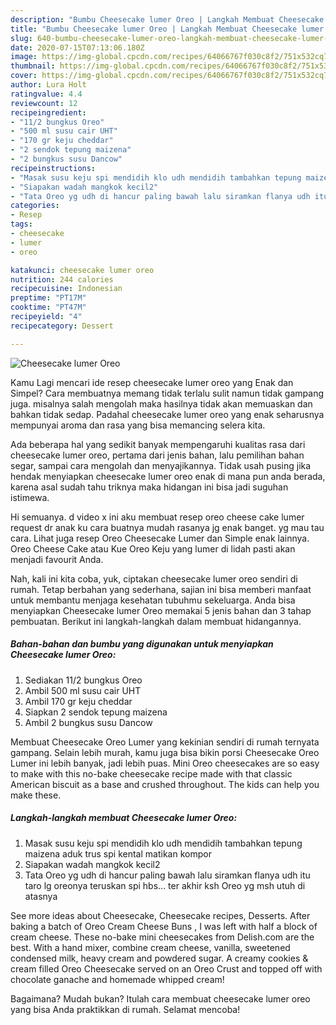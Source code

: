 ```yaml
---
description: "Bumbu Cheesecake lumer Oreo | Langkah Membuat Cheesecake lumer Oreo Yang Bisa Manjain Lidah"
title: "Bumbu Cheesecake lumer Oreo | Langkah Membuat Cheesecake lumer Oreo Yang Bisa Manjain Lidah"
slug: 640-bumbu-cheesecake-lumer-oreo-langkah-membuat-cheesecake-lumer-oreo-yang-bisa-manjain-lidah
date: 2020-07-15T07:13:06.180Z
image: https://img-global.cpcdn.com/recipes/64066767f030c8f2/751x532cq70/cheesecake-lumer-oreo-foto-resep-utama.jpg
thumbnail: https://img-global.cpcdn.com/recipes/64066767f030c8f2/751x532cq70/cheesecake-lumer-oreo-foto-resep-utama.jpg
cover: https://img-global.cpcdn.com/recipes/64066767f030c8f2/751x532cq70/cheesecake-lumer-oreo-foto-resep-utama.jpg
author: Lura Holt
ratingvalue: 4.4
reviewcount: 12
recipeingredient:
- "11/2 bungkus Oreo"
- "500 ml susu cair UHT"
- "170 gr keju cheddar"
- "2 sendok tepung maizena"
- "2 bungkus susu Dancow"
recipeinstructions:
- "Masak susu keju spi mendidih klo udh mendidih tambahkan tepung maizena aduk trus spi kental matikan kompor"
- "Siapakan wadah mangkok kecil2"
- "Tata Oreo yg udh di hancur paling bawah lalu siramkan flanya udh itu taro lg oreonya teruskan spi hbs... ter akhir ksh Oreo yg msh utuh di atasnya"
categories:
- Resep
tags:
- cheesecake
- lumer
- oreo

katakunci: cheesecake lumer oreo 
nutrition: 244 calories
recipecuisine: Indonesian
preptime: "PT17M"
cooktime: "PT47M"
recipeyield: "4"
recipecategory: Dessert

---
```



![Cheesecake lumer Oreo](https://img-global.cpcdn.com/recipes/64066767f030c8f2/751x532cq70/cheesecake-lumer-oreo-foto-resep-utama.jpg)

Kamu Lagi mencari ide resep cheesecake lumer oreo yang Enak dan Simpel? Cara membuatnya memang tidak terlalu sulit namun tidak gampang juga. misalnya salah mengolah maka hasilnya tidak akan memuaskan dan bahkan tidak sedap. Padahal cheesecake lumer oreo yang enak seharusnya mempunyai aroma dan rasa yang bisa memancing selera kita.

Ada beberapa hal yang sedikit banyak mempengaruhi kualitas rasa dari cheesecake lumer oreo, pertama dari jenis bahan, lalu pemilihan bahan segar, sampai cara mengolah dan menyajikannya. Tidak usah pusing jika hendak menyiapkan cheesecake lumer oreo enak di mana pun anda berada, karena asal sudah tahu triknya maka hidangan ini bisa jadi suguhan istimewa.

Hi semuanya. d video x ini aku membuat resep oreo cheese cake lumer request dr anak ku cara buatnya mudah rasanya jg enak banget. yg mau tau cara. Lihat juga resep Oreo Cheesecake Lumer dan Simple enak lainnya. Oreo Cheese Cake atau Kue Oreo Keju yang lumer di lidah pasti akan menjadi favourit Anda.


Nah, kali ini kita coba, yuk, ciptakan cheesecake lumer oreo sendiri di rumah. Tetap berbahan yang sederhana, sajian ini bisa memberi manfaat untuk membantu menjaga kesehatan tubuhmu sekeluarga. Anda bisa menyiapkan Cheesecake lumer Oreo memakai 5 jenis bahan dan 3 tahap pembuatan. Berikut ini langkah-langkah dalam membuat hidangannya.

<!--inarticleads1-->

##### Bahan-bahan dan bumbu yang digunakan untuk menyiapkan Cheesecake lumer Oreo:

1. Sediakan 11/2 bungkus Oreo
1. Ambil 500 ml susu cair UHT
1. Ambil 170 gr keju cheddar
1. Siapkan 2 sendok tepung maizena
1. Ambil 2 bungkus susu Dancow


Membuat Cheesecake Oreo Lumer yang kekinian sendiri di rumah ternyata gampang. Selain lebih murah, kamu juga bisa bikin porsi Cheesecake Oreo Lumer ini lebih banyak, jadi lebih puas. Mini Oreo cheesecakes are so easy to make with this no-bake cheesecake recipe made with that classic American biscuit as a base and crushed throughout. The kids can help you make these. 

<!--inarticleads2-->

##### Langkah-langkah membuat Cheesecake lumer Oreo:

1. Masak susu keju spi mendidih klo udh mendidih tambahkan tepung maizena aduk trus spi kental matikan kompor
1. Siapakan wadah mangkok kecil2
1. Tata Oreo yg udh di hancur paling bawah lalu siramkan flanya udh itu taro lg oreonya teruskan spi hbs... ter akhir ksh Oreo yg msh utuh di atasnya


See more ideas about Cheesecake, Cheesecake recipes, Desserts. After baking a batch of Oreo Cream Cheese Buns , I was left with half a block of cream cheese. These no-bake mini cheesecakes from Delish.com are the best. With a hand mixer, combine cream cheese, vanilla, sweetened condensed milk, heavy cream and powdered sugar. A creamy cookies &amp; cream filled Oreo Cheesecake served on an Oreo Crust and topped off with chocolate ganache and homemade whipped cream! 

Bagaimana? Mudah bukan? Itulah cara membuat cheesecake lumer oreo yang bisa Anda praktikkan di rumah. Selamat mencoba!
